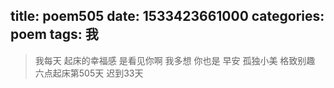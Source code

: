 title: poem505
date: 1533423661000
categories: poem
tags: 我
---
> 我每天
起床的幸福感
是看见你啊
我多想
你也是
早安
孤独小美
格致别趣
六点起床第505天 迟到33天
